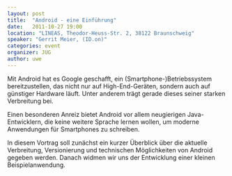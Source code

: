 ```yaml
---
layout: post
title:  "Android - eine Einführung"
date:   2011-10-27 19:00
location: "LINEAS, Theodor-Heuss-Str. 2, 38122 Braunschweig"
speaker: "Gerrit Meier, (ID.on)"
categories: event
organizer: JUG
author: uwe
---
```

Mit Android hat es Google geschafft, ein (Smartphone-)Betriebssystem bereitzustellen, das nicht nur auf High-End-Geräten,
sondern auch auf günstiger Hardware läuft. Unter anderem trägt gerade dieses seiner starken Verbreitung bei.

Einen besonderen Anreiz bietet Android vor allem neugierigen Java-Entwicklern, die keine weitere Sprache lernen wollen,
um moderne Anwendungen für Smartphones zu schreiben.

In diesem Vortrag soll zunächst ein kurzer Überblick über die aktuelle Verbreitung, Versionierung und technischen
Möglichkeiten von Android gegeben werden. Danach widmen wir uns der Entwicklung einer kleinen Beispielanwendung.